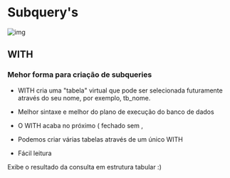 # Subquery's

![img](https://i.imgur.com/W8Butzq.png)

## WITH
### <b> Mehor forma para criação de subqueries </b>

- WITH cria uma "tabela" virtual que pode ser selecionada futuramente através do seu nome, por exemplo, tb_nome.
  
- Melhor sintaxe e melhor do plano de execução do banco de dados

- O WITH acaba no próximo ( fechado sem , 
  
- Podemos criar várias tabelas através de um único WITH
  
- Fácil leitura
  
Exibe o resultado da consulta em estrutura tabular :)
